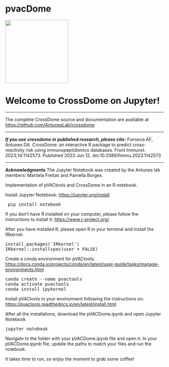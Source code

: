 # pvacDome
<img src="https://dinlerantunes.com/assets/images/lab-logo.png" height="200">


# Welcome to CrossDome on Jupyter!

---

The complete CrossDome source and documentation are available at https://github.com/AntunesLab/crossdome

---

***If you use crossdome in published research, please cite:***
Fonseca AF, Antunes DA. CrossDome: an interactive R package to predict cross-reactivity risk using immunopeptidomics databases. Front Immunol. 2023;14:1142573. Published 2023 Jun 12. doi:10.3389/fimmu.2023.1142573

---

**Acknowledgments**
The Jupyter Notebook was created by the Antunes lab members: Martiela Freitas and Pamella Borges.



Implementation of pVACtools and CrossDome in an R notebook.

Install Jupyter Notebook: https://jupyter.org/install
<pre> pip install notebook </pre>

If you don't have R installed on your computer, please follow the instructions to install it: https://www.r-project.org/.

After you have installed R, please open R in your terminal and install the IRkernel:
<pre>install.packages('IRkernel')
IRkernel::installspec(user = FALSE) </pre>

Create a conda environment for pVACtools: https://docs.conda.io/projects/conda/en/latest/user-guide/tasks/manage-environments.html
<pre>conda create --name pvactools
conda activate pvactools
conda install ipykernel</pre>

Install pVACtools in your environment following the instructions on: https://pvactools.readthedocs.io/en/latest/install.html

After all the installations, download the pVACDome.ipynb and open Jupyter Notebook
<pre>jupyter notebook</pre>

Navigate to the folder with your pVACDome.ipynb file and open it. In your pVACDome.ipynb file, update the paths to match your files and run the notebook. 

It takes time to run, so enjoy the moment to grab some coffee!


